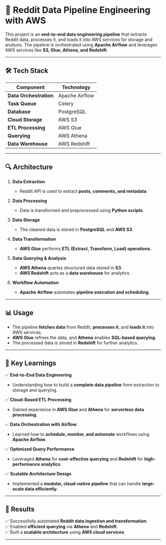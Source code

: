 # 📌 Reddit Data Pipeline Engineering with AWS

This project is an **end-to-end data engineering pipeline** that extracts Reddit data, processes it, and loads it into AWS services for storage and analysis. The pipeline is orchestrated using **Apache Airflow** and leverages AWS services like **S3, Glue, Athena, and Redshift**.

---

## 🛠 Tech Stack

| Component           | Technology |
|--------------------|------------|
| **Data Orchestration** | Apache Airflow |
| **Task Queue** | Celery |
| **Database** | PostgreSQL |
| **Cloud Storage** | AWS S3 |
| **ETL Processing** | AWS Glue |
| **Querying** | AWS Athena |
| **Data Warehouse** | AWS Redshift |

---

## 🔍 Architecture

1. **Data Extraction**  
   - Reddit API is used to extract **posts, comments, and metadata**.

2. **Data Processing**  
   - Data is transformed and preprocessed using **Python scripts**.

3. **Data Storage**  
   - The cleaned data is stored in **PostgreSQL** and **AWS S3**.

4. **Data Transformation**  
   - **AWS Glue** performs **ETL (Extract, Transform, Load) operations**.

5. **Data Querying & Analysis**  
   - **AWS Athena** queries structured data stored in **S3**.  
   - **AWS Redshift** acts as a **data warehouse** for analytics.

6. **Workflow Automation**  
   - **Apache Airflow** automates **pipeline execution and scheduling**.

---

## 📊 Usage

- The pipeline **fetches data** from Reddit, **processes it**, and **loads it** into AWS services.
- **AWS Glue** refines the data, and **Athena** enables **SQL-based querying**.
- The processed data is stored in **Redshift** for further analytics.

---

## 🎯 Key Learnings

✅ **End-to-End Data Engineering**  
   - Understanding how to build a **complete data pipeline** from extraction to storage and querying.  

✅ **Cloud-Based ETL Processing**  
   - Gained experience in **AWS Glue** and **Athena** for **serverless data processing**.  

✅ **Data Orchestration with Airflow**  
   - Learned how to **schedule, monitor, and automate** workflows using **Apache Airflow**.  

✅ **Optimized Query Performance**  
   - Leveraged **Athena** for **cost-effective querying** and **Redshift** for **high-performance analytics**.  

✅ **Scalable Architecture Design**  
   - Implemented a **modular, cloud-native pipeline** that can handle **large-scale data efficiently**.  

---

## 🎯 Results

✅ Successfully automated **Reddit data ingestion and transformation**.  
✅ Enabled **efficient querying** via **Athena** and **Redshift**.  
✅ Built a **scalable architecture** using **AWS cloud services**.

---
